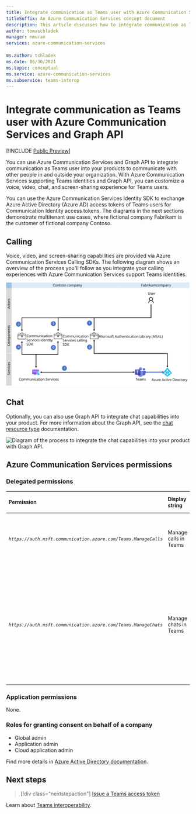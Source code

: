 ```yaml
---
title: Integrate communication as Teams user with Azure Communication Services
titleSuffix: An Azure Communication Services concept document
description: This article discusses how to integrate communication as Teams user with Azure Communication Services.
author: tomaschladek
manager: nmurav
services: azure-communication-services

ms.author: tchladek
ms.date: 06/30/2021
ms.topic: conceptual
ms.service: azure-communication-services
ms.subservice: teams-interop
---
```

# Integrate communication as Teams user with Azure Communication Services and Graph API

[!INCLUDE [Public Preview](../includes/public-preview-include-document.md)]

You can use Azure Communication Services and Graph API to integrate communication as Teams user into your products to communicate with other people in and outside your organization. With Azure Communication Services supporting Teams identities and Graph API, you can customize a voice, video, chat, and screen-sharing experience for Teams users.

You can use the Azure Communication Services Identity SDK to exchange Azure Active Directory (Azure AD) access tokens of Teams users for Communication Identity access tokens. The diagrams in the next sections demonstrate multitenant use cases, where fictional company Fabrikam is the customer of fictional company Contoso.

## Calling 

Voice, video, and screen-sharing capabilities are provided via Azure Communication Services Calling SDKs. The following diagram shows an overview of the process you'll follow as you integrate your calling experiences with Azure Communication Services support Teams identities.

![Diagram of the process to integrate the calling capabilities into your product with Azure Communication Services.](./media/teams-identities/teams-identity-calling-overview.svg)

## Chat

Optionally, you can also use Graph API to integrate chat capabilities into your product. For more information about the Graph API, see the [chat resource type](/graph/api/channel-post-messages) documentation. 

![Diagram of the process to integrate the chat capabilities into your product with Graph API.](./media/teams-identities/teams-identity-chat-overview.png)

## Azure Communication Services permissions

### Delegated permissions

|   Permission    |  Display string   |  Description | Admin consent required | Microsoft account supported |
|:--- |:--- |:--- |:--- |:--- |
| _`https://auth.msft.communication.azure.com/Teams.ManageCalls`_ | Manage calls in Teams | Start, join, forward, transfer, or leave Teams calls and update call properties. | No | No |
| _`https://auth.msft.communication.azure.com/Teams.ManageChats`_ | Manage chats in Teams | Create, read, update, and delete 1:1 or group chat threads on behalf of the signed-in user. Read, send, update, and delete messages in chat threads on behalf of the signed-in user. | No | No |

### Application permissions

None.

### Roles for granting consent on behalf of a company

- Global admin
- Application admin
- Cloud application admin

Find more details in [Azure Active Directory documentation](../../active-directory/roles/permissions-reference.md).

## Next steps

> [!div class="nextstepaction"]
> [Issue a Teams access token](../quickstarts/manage-teams-identity.md)

Learn about [Teams interoperability](./teams-interop.md).